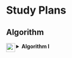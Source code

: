<h1>Study Plans</h1>

<h2>Algorithm</h2>

<details>

<summary>
<img src="https://assets.leetcode.com/static_assets/others/algorithm_I.png" height="24" align="left">
<b>Algorithm I</b>
</summary>

<br>

<p>
In mathematics and computer science, an algorithm is defined as a process or set of rules to be followed in calculations or other problem-solving operations. This practical method is often used in calculations, data processing, and automatic reasoning because it contains clear and concise instructions and can be executed in limited time and space complexities.
</p>   

<h2>Day 1 ・ Binary Search</h2>

<h4>
<a href="../701-800/704/">Solution</a>
 – 
<a href="https://leetcode.com/problems/binary-search/">704. Binary Search</a>
</h4>

<h4>
<a href="../201-300/278/">Solution</a>
 – 
<a href="https://leetcode.com/problems/first-bad-version/">278. First Bad Version</a>
</h4>

<h4>
<a href="../1-100/35/">Solution</a>
 – 
<a href="https://leetcode.com/problems/search-insert-position/">35. Search Insert Position</a>
</h4>
  
<h2>Day 2 ・ Two Pointers</h2>
  
<h4>
<a href="../901-1000/977/">Solution</a>
 – 
<a href="https://leetcode.com/problems/squares-of-a-sorted-array/">977. Squares of a Sorted Array</a>
</h4>

<h4>
<a href="../101-200/189/">Solution</a>
 – 
<a href="https://leetcode.com/problems/rotate-array/">189. Rotate Array</a>
</h4>
  
<h2>Day 3 ・ Two Pointers</h2>
  
<h4>
<a href="../201-300/283/">Solution</a>
 – 
<a href="https://leetcode.com/problems/move-zeroes/">283. Move Zeroes</a>
</h4>

<h4>
<a href="../101-200/167/">Solution</a>
 – 
<a href="https://leetcode.com/problems/two-sum-ii-input-array-is-sorted/">167. Two Sum II - Input Array Is Sorted</a>
</h4>

<h2>Day 4 ・ Two Pointers</h2>
    
<h4>
<a href="../301-400/344/">Solution</a>
 – 
<a href="https://leetcode.com/problems/reverse-string/">344. Reverse String</a>
</h4>

<h4>
<a href="../501-600/557/">Solution</a>
 – 
<a href="https://leetcode.com/problems/reverse-words-in-a-string-iii/">557. Reverse Words in a String III</a>
</h4>

<h2>Day 5 ・ Two Pointers</h2>
      
<h4>
<a href="../801-900/876/">Solution</a>
 – 
<a href="https://leetcode.com/problems/middle-of-the-linked-list/">876. Middle of the Linked List</a>
</h4>

<h4>
<a href="../1-100/19/">Solution</a>
 – 
<a href="https://leetcode.com/problems/remove-nth-node-from-end-of-list/">19. Remove Nth Node From End of List</a>
</h4>

<h2>Day 6 ・ Sliding Window</h2>
      
<h4>
<a href="../1-100/3/">Solution</a>
 – 
<a href="https://leetcode.com/problems/longest-substring-without-repeating-characters/">3. Longest Substring Without Repeating Characters</a>
</h4>

<h4>
<a href="../501-600/567/">Solution</a>
 – 
<a href="https://leetcode.com/problems/permutation-in-string/">567. Permutation in String</a>
</h4>

<h2>Day 7 ・ Breadth-First Search / Depth-First Search</h2>
      
<h4>
<a href="">Solution</a>
 – 
<a href="">733. Flood Fill</a>
</h4>

<h4>
<a href="">Solution</a>
 – 
<a href="">695. Max Area of Island</a>
</h4>

<h2>Day 8 ・ Breadth-First Search / Depth-First Search</h2>
      
<h4>
<a href="">Solution</a>
 – 
<a href="">617. Merge Two Binary Trees</a>
</h4>

<h4>
<a href="">Solution</a>
 – 
<a href="">116. Populating Next Right Pointers in Each Node</a>
</h4>

<h2>Day 9 ・ Breadth-First Search / Depth-First Search</h2>
      
<h4>
<a href="">Solution</a>
 – 
<a href="">542. 01 Matrix</a>
</h4>

<h4>
<a href="">Solution</a>
 – 
<a href="">994. Rotting Oranges</a>
</h4>

<h2>Day 10 ・ Recursion / Backtracking</h2>
      
<h4>
<a href="">Solution</a>
 – 
<a href="">21. Merge Two Sorted Lists</a>
</h4>

<h4>
<a href="">Solution</a>
 – 
<a href="">206. Reverse Linked List</a>
</h4>

<h2>Day 11 ・ Recursion / Backtracking</h2>
      
<h4>
<a href="">Solution</a>
 – 
<a href="">77. Combinations</a>
</h4>

<h4>
<a href="">Solution</a>
 – 
<a href="">46. Permutations</a>
</h4>
    
<h4>
<a href="">Solution</a>
 – 
<a href="">784. Letter Case Permutation</a>
</h4>

<h2>Day 12 ・ Dynamic Programming</h2>
        
<h4>
<a href="">Solution</a>
 – 
<a href="">70. Climbing Stairs</a>
</h4>

<h4>
<a href="">Solution</a>
 – 
<a href="">198. House Robber</a>
</h4>
    
<h4>
<a href="">Solution</a>
 – 
<a href="">120. Triangle</a>
</h4>

<h2>Day 13 ・ Bit Manipulation</h2>
          
<h4>
<a href="">Solution</a>
 – 
<a href="">231. Power of Two</a>
</h4>

<h4>
<a href="">Solution</a>
 – 
<a href="">191. Number of 1 Bits</a>
</h4>

<h2>Day 14 ・ Bit Manipulation</h2>
          
<h4>
<a href="">Solution</a>
 – 
<a href="">190. Reverse Bits</a>
</h4>

<h4>
<a href="">Solution</a>
 – 
<a href="">136. Single Number</a>
</h4>
  
<hr>

<h4>Source: https://leetcode.com/study-plan/algorithm</h4>

</details>

